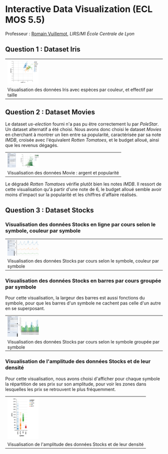 # Interactive Data Visualization (ECL MOS 5.5)

Professeur : [Romain Vuillemot](http://www.ec-lyon.fr/contacts/romain-vuillemot), *LIRS/MI École Centrale de Lyon*

## Question 1 : Dataset Iris

<table border="0">
  <tr>
    <td>
      <img src="img/irisViz.png" style="width: 100px;">
    </td>
  </tr>
  <tr>
    <td>
      Visualisation des données Iris avec espèces par couleur, et effectif par taille
    </td>
  </tr>
</table>

## Question 2 : Dataset Movies

Le dataset *us-election* fourni n'a pas pu être correctement lu par *PoleStar*. Un dataset alternatif a été choisi.
Nous avons donc choisi le dataset *Movies* en cherchant à montrer un lien entre sa popularité, caractérisée par sa note *IMDB*, croisée avec l'équivalent *Rotten Tomatoes*, et le budget alloué, ainsi que les revenus dégagés.

<table border="0">
  <tr>
    <td>
      <img src="img/imdbProd.png" style="width: 100px;">
    </td>
  </tr>
  <tr>
    <td>
      Visualisation des données Movie : argent et popularité
    </td>
  </tr>
</table>

Le dégradé *Rotten Tomatoes* vérifie plutôt bien les notes *IMDB*. Il ressort de cette visualisation qu'à partir d'une note de 6, le budget alloué semble avoir moins d'impact sur la popularité et les chiffres d'affaire réalisés.

## Question 3 : Dataset Stocks

### Visualisation des données Stocks en ligne par cours selon le symbole, couleur par symbole

<table border="0">
  <tr>
    <td>
      <img src="img/multLineStocks.png" style="width: 100px;">
    </td>
  </tr>
  <tr>
    <td>
      Visualisation des données Stocks par cours selon le symbole, couleur par symbole
    </td>
  </tr>
</table>

### Visualisation des données Stocks en barres par cours groupée par symbole

Pour cette visualisation, la largeur des barres est aussi fonctions du symbole, pour que les barres d'un symbole ne cachent pas celle d'un autre en se superposant.

<table border="0">
  <tr>
    <td>
      <img src="img/SizeColorStocks.png" style="width: 100px;">
    </td>
  </tr>
  <tr>
    <td>
      Visualisation des données Stocks par cours selon le symbole groupée par symbole
    </td>
  </tr>
</table>

### Visualisation de l'amplitude des données Stocks et de leur densité

Pour cette visualisation, nous avons choisi d'afficher pour chaque symbole la répartition de ses prix sur son amplitude, pour voir les zones dans lesquelles les prix se retrouvent le plus fréquemment.

<table border="0">
  <tr>
    <td>
      <img src="img/AmplStocks.png" style="width: 100px;">
    </td>
  </tr>
  <tr>
    <td>
      Visualisation de l'amplitude des données Stocks et de leur densité
    </td>
  </tr>
</table>
